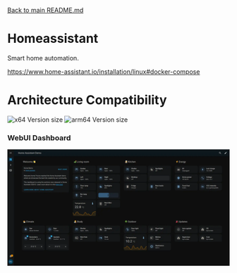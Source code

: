 [Back to main README.md](../../README.md)

# Homeassistant

Smart home automation.

<https://www.home-assistant.io/installation/linux#docker-compose>

# Architecture Compatibility

![x64 Version size](https://img.shields.io/docker/image-size/homeassistant/home-assistant/latest?arch=amd64&label=x64) ![arm64 Version size](https://img.shields.io/docker/image-size/homeassistant/home-assistant/latest?arch=arm64&label=arm64)

### WebUI Dashboard

![Homeassistant UI](../../resources/screenshots/homeassistant.webp)
